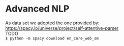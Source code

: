 # Advanced NLP
As data set we adopted the one provided by: https://spacy.io/universe/project/self-attentive-parser \
TODO\
`$ python -m spacy download en_core_web_sm`

